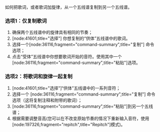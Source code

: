 如何把歌词，或者歌词加旋律，从一个五线谱复制到另一个五线谱。
### 选项1：仅复制歌词 

1. 确保两个五线谱中的旋律具有相同的节奏；
2. [node:41601,title="选择"] 你想复制的“供体”五线谱中的歌词。 
3. 选择一个[node:36116,fragment="command-summary",title="复制"] 命令选项；
4. 点击“受体”五线谱中你想要歌词开始的音符。使用其中一个[node:36116,fragment="command-summary",title="粘贴"]选项。

### 选项2：将歌词和旋律一起复制

1. [node:41601,title="选择"]“供体”五线谱中的一系列音符；
2. 选择一个 [node:36116,fragment="command-summary",title="复制"] 命令选项（这将复制注释和附带的歌词）；
3. [node:36116,fragment="command-summary",title="粘贴"]到另一个五线谱；
4. 根据需要调整音高(您可以在不改变原始节奏的情况下重新输入音符，使用[node:197326,fragment="repitch",title="Repitch"]模式)。